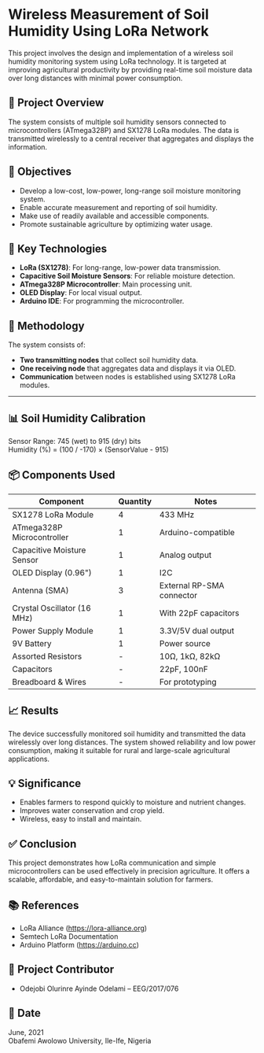 # Wireless Measurement of Soil Humidity Using LoRa Network

This project involves the design and implementation of a wireless soil humidity monitoring system using LoRa technology. It is targeted at improving agricultural productivity by providing real-time soil moisture data over long distances with minimal power consumption.

## 📘 Project Overview

The system consists of multiple soil humidity sensors connected to microcontrollers (ATmega328P) and SX1278 LoRa modules. The data is transmitted wirelessly to a central receiver that aggregates and displays the information.

## 🎯 Objectives

- Develop a low-cost, low-power, long-range soil moisture monitoring system.
- Enable accurate measurement and reporting of soil humidity.
- Make use of readily available and accessible components.
- Promote sustainable agriculture by optimizing water usage.

## 🧠 Key Technologies

- **LoRa (SX1278)**: For long-range, low-power data transmission.
- **Capacitive Soil Moisture Sensors**: For reliable moisture detection.
- **ATmega328P Microcontroller**: Main processing unit.
- **OLED Display**: For local visual output.
- **Arduino IDE**: For programming the microcontroller.

## 📐 Methodology

The system consists of:
- **Two transmitting nodes** that collect soil humidity data.
- **One receiving node** that aggregates data and displays it via OLED.
- **Communication** between nodes is established using SX1278 LoRa modules.

---

## 📊 Soil Humidity Calibration
Sensor Range: 745 (wet) to 915 (dry) bits  
Humidity (%) = (100 / -170) × (SensorValue - 915)

## 📦 Components Used

| Component                   | Quantity | Notes                        |
|----------------------------|----------|------------------------------|
| SX1278 LoRa Module         | 4        | 433 MHz                      |
| ATmega328P Microcontroller | 1        | Arduino-compatible           |
| Capacitive Moisture Sensor | 1        | Analog output                |
| OLED Display (0.96")       | 1        | I2C                          |
| Antenna (SMA)              | 3        | External RP-SMA connector    |
| Crystal Oscillator (16 MHz)| 1        | With 22pF capacitors         |
| Power Supply Module        | 1        | 3.3V/5V dual output          |
| 9V Battery                 | 1        | Power source                 |
| Assorted Resistors         | -        | 10Ω, 1kΩ, 82kΩ               |
| Capacitors                 | -        | 22pF, 100nF                  |
| Breadboard & Wires         | -        | For prototyping              |

## 📈 Results

The device successfully monitored soil humidity and transmitted the data wirelessly over long distances. The system showed reliability and low power consumption, making it suitable for rural and large-scale agricultural applications.

## 💡 Significance

- Enables farmers to respond quickly to moisture and nutrient changes.
- Improves water conservation and crop yield.
- Wireless, easy to install and maintain.

## ✅ Conclusion

This project demonstrates how LoRa communication and simple microcontrollers can be used effectively in precision agriculture. It offers a scalable, affordable, and easy-to-maintain solution for farmers.

## 📚 References

- LoRa Alliance (https://lora-alliance.org)
- Semtech LoRa Documentation
- Arduino Platform (https://arduino.cc)

## 👥 Project Contributor

- Odejobi Olurinre Ayinde Odelami – EEG/2017/076  

## 📅 Date

June, 2021  
Obafemi Awolowo University, Ile-Ife, Nigeria
